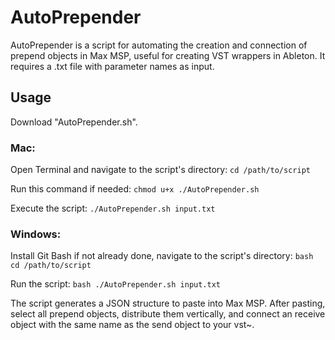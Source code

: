 # AutoPrepender

AutoPrepender is a script for automating the creation and connection of prepend objects in Max MSP, useful for creating VST wrappers in Ableton. It requires a .txt file with parameter names as input.

## Usage

Download "AutoPrepender.sh".

### Mac:
Open Terminal and navigate to the script's directory: `cd /path/to/script`

Run this command if needed: `chmod u+x ./AutoPrepender.sh`

Execute the script: `./AutoPrepender.sh input.txt`

### Windows:
Install Git Bash if not already done, navigate to the script's directory: `bash
cd /path/to/script`

Run the script: `bash
./AutoPrepender.sh input.txt`


The script generates a JSON structure to paste into Max MSP. After pasting, select all prepend objects, distribute them vertically, and connect an receive object with the same name as the send object to your vst~.
